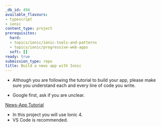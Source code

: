 ```yaml
---
_db_id: 494
available_flavours:
- typescript
- ionic
content_type: project
prerequisites:
  hard:
  - topics/ionic/ionic-tools-and-patterns
  - topics/ionic/progressive-web-apps
  soft: []
ready: true
submission_type: repo
title: Build a news app with Ionic
---
```


- Although you are following the tutorial to build your app, please make sure you understand each and every line of code you write.

- Google first, ask if you are unclear.

[News-App Tutorial](https://www.sitepoint.com/ionic-4-angular-build-app/)

- In this project you will use Ionic 4.
- VS Code is recommended.
